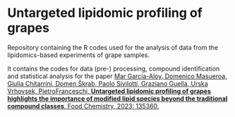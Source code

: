 # Untargeted lipidomic profiling of grapes

Repository containing the R codes used for the analysis of data from the lipidomics-based experiments of grape samples.  
  
It contains the codes for data (pre-) processing, compound identification and statistical analysis for the paper [Mar Garcia-Aloy, Domenico Masueroa, Giulia Chitarrini, Domen Škrab, Paolo Sivilotti, Graziano Guella, Urska Vrhovsek, PietroFranceschi, **Untargeted lipidomic profiling of grapes highlights the importance of modified lipid species beyond the traditional compound classes**, Food Chemistry, 2023: 135360.](https://www.sciencedirect.com/science/article/pii/S0308814622033222)
